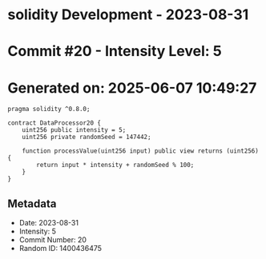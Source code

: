 ﻿# solidity Development - 2023-08-31
# Commit #20 - Intensity Level: 5
# Generated on: 2025-06-07 10:49:27
```solidity
pragma solidity ^0.8.0;

contract DataProcessor20 {
    uint256 public intensity = 5;
    uint256 private randomSeed = 147442;

    function processValue(uint256 input) public view returns (uint256) {
        return input * intensity + randomSeed % 100;
    }
}
```
## Metadata
- Date: 2023-08-31
- Intensity: 5
- Commit Number: 20
- Random ID: 1400436475
